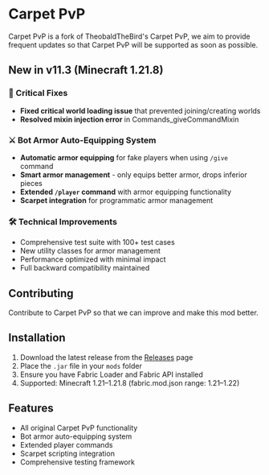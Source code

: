 # Carpet PvP

Carpet PvP is a fork of TheobaldTheBird's Carpet PvP, we aim to provide frequent updates so that Carpet PvP will be supported as soon as possible.

## New in v11.3 (Minecraft 1.21.8)

### 🔧 Critical Fixes
- **Fixed critical world loading issue** that prevented joining/creating worlds
- **Resolved mixin injection error** in Commands_giveCommandMixin

### ⚔️ Bot Armor Auto-Equipping System
- **Automatic armor equipping** for fake players when using `/give` command
- **Smart armor management** - only equips better armor, drops inferior pieces
- **Extended `/player` command** with armor equipping functionality
- **Scarpet integration** for programmatic armor management

### 🛠️ Technical Improvements
- Comprehensive test suite with 100+ test cases
- New utility classes for armor management
- Performance optimized with minimal impact
- Full backward compatibility maintained

## Contributing

Contribute to Carpet PvP so that we can improve and make this mod better.

## Installation

1. Download the latest release from the [Releases](https://github.com/AndrewCTF/Carpet-PvP/releases) page
2. Place the `.jar` file in your `mods` folder
3. Ensure you have Fabric Loader and Fabric API installed
4. Supported: Minecraft 1.21–1.21.8 (fabric.mod.json range: 1.21–1.22)

## Features

- All original Carpet PvP functionality
- Bot armor auto-equipping system
- Extended player commands
- Scarpet scripting integration
- Comprehensive testing framework
